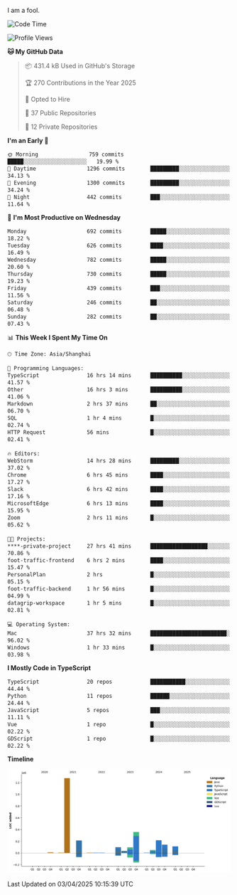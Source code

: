 I am a fool.

<!--START_SECTION:waka-->
![Code Time](http://img.shields.io/badge/Code%20Time-2%2C834%20hrs%2013%20mins-blue)

![Profile Views](http://img.shields.io/badge/Profile%20Views-1-blue)

**🐱 My GitHub Data** 

> 📦 431.4 kB Used in GitHub's Storage 
 > 
> 🏆 270 Contributions in the Year 2025
 > 
> 💼 Opted to Hire
 > 
> 📜 37 Public Repositories 
 > 
> 🔑 12 Private Repositories 
 > 
**I'm an Early 🐤** 

```text
🌞 Morning                759 commits         █████░░░░░░░░░░░░░░░░░░░░   19.99 % 
🌆 Daytime                1296 commits        █████████░░░░░░░░░░░░░░░░   34.13 % 
🌃 Evening                1300 commits        █████████░░░░░░░░░░░░░░░░   34.24 % 
🌙 Night                  442 commits         ███░░░░░░░░░░░░░░░░░░░░░░   11.64 % 
```
📅 **I'm Most Productive on Wednesday** 

```text
Monday                   692 commits         █████░░░░░░░░░░░░░░░░░░░░   18.22 % 
Tuesday                  626 commits         ████░░░░░░░░░░░░░░░░░░░░░   16.49 % 
Wednesday                782 commits         █████░░░░░░░░░░░░░░░░░░░░   20.60 % 
Thursday                 730 commits         █████░░░░░░░░░░░░░░░░░░░░   19.23 % 
Friday                   439 commits         ███░░░░░░░░░░░░░░░░░░░░░░   11.56 % 
Saturday                 246 commits         ██░░░░░░░░░░░░░░░░░░░░░░░   06.48 % 
Sunday                   282 commits         ██░░░░░░░░░░░░░░░░░░░░░░░   07.43 % 
```


📊 **This Week I Spent My Time On** 

```text
🕑︎ Time Zone: Asia/Shanghai

💬 Programming Languages: 
TypeScript               16 hrs 14 mins      ██████████░░░░░░░░░░░░░░░   41.57 % 
Other                    16 hrs 3 mins       ██████████░░░░░░░░░░░░░░░   41.06 % 
Markdown                 2 hrs 37 mins       ██░░░░░░░░░░░░░░░░░░░░░░░   06.70 % 
SQL                      1 hr 4 mins         █░░░░░░░░░░░░░░░░░░░░░░░░   02.74 % 
HTTP Request             56 mins             █░░░░░░░░░░░░░░░░░░░░░░░░   02.41 % 

🔥 Editors: 
WebStorm                 14 hrs 28 mins      █████████░░░░░░░░░░░░░░░░   37.02 % 
Chrome                   6 hrs 45 mins       ████░░░░░░░░░░░░░░░░░░░░░   17.27 % 
Slack                    6 hrs 42 mins       ████░░░░░░░░░░░░░░░░░░░░░   17.16 % 
MicrosoftEdge            6 hrs 13 mins       ████░░░░░░░░░░░░░░░░░░░░░   15.95 % 
Zoom                     2 hrs 11 mins       █░░░░░░░░░░░░░░░░░░░░░░░░   05.62 % 

🐱‍💻 Projects: 
****-private-project     27 hrs 41 mins      ██████████████████░░░░░░░   70.86 % 
foot-traffic-frontend    6 hrs 2 mins        ████░░░░░░░░░░░░░░░░░░░░░   15.47 % 
PersonalPlan             2 hrs               █░░░░░░░░░░░░░░░░░░░░░░░░   05.15 % 
foot-traffic-backend     1 hr 56 mins        █░░░░░░░░░░░░░░░░░░░░░░░░   04.99 % 
datagrip-workspace       1 hr 5 mins         █░░░░░░░░░░░░░░░░░░░░░░░░   02.81 % 

💻 Operating System: 
Mac                      37 hrs 32 mins      ████████████████████████░   96.02 % 
Windows                  1 hr 33 mins        █░░░░░░░░░░░░░░░░░░░░░░░░   03.98 % 
```

**I Mostly Code in TypeScript** 

```text
TypeScript               20 repos            ███████████░░░░░░░░░░░░░░   44.44 % 
Python                   11 repos            ██████░░░░░░░░░░░░░░░░░░░   24.44 % 
JavaScript               5 repos             ███░░░░░░░░░░░░░░░░░░░░░░   11.11 % 
Vue                      1 repo              █░░░░░░░░░░░░░░░░░░░░░░░░   02.22 % 
GDScript                 1 repo              █░░░░░░░░░░░░░░░░░░░░░░░░   02.22 % 
```



**Timeline**

![Lines of Code chart](https://raw.githubusercontent.com/VeejaLiu/VeejaLiu/master/assets/bar_graph.png)


 Last Updated on 03/04/2025 10:15:39 UTC
<!--END_SECTION:waka-->
